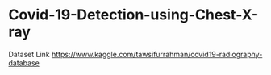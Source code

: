 # Covid-19-Detection-using-Chest-X-ray
Dataset Link https://www.kaggle.com/tawsifurrahman/covid19-radiography-database
